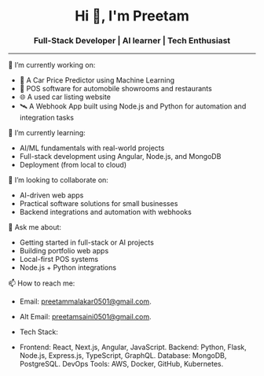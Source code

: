 <h1 align="center">Hi 👋, I'm Preetam</h1>
<h3 align="center"> Full-Stack Developer | AI learner | Tech Enthusiast</h3 | >

---

🔭 I’m currently working on:
- 🚗 A Car Price Predictor using Machine Learning
- 🛒 POS software for automobile showrooms and restaurants
- 🌐 A used car listing website
- 🛰️ A Webhook App built using Node.js and Python for automation and integration tasks

🌱 I’m currently learning:
- AI/ML fundamentals with real-world projects
- Full-stack development using Angular, Node.js, and MongoDB
- Deployment (from local to cloud)

👯 I’m looking to collaborate on:
- AI-driven web apps
- Practical software solutions for small businesses
- Backend integrations and automation with webhooks

💬 Ask me about:
- Getting started in full-stack or AI projects
- Building portfolio web apps
- Local-first POS systems
- Node.js + Python integrations

📫 How to reach me:
- Email: preetammalakar0501@gmail.com.
- Alt Email: preetamsaini0501@gmail.com.

- Tech Stack:
- Frontend: React, Next.js, Angular, JavaScript.
  Backend: Python, Flask, Node.js, Express.js, TypeScript, GraphQL.
  Database: MongoDB, PostgreSQL.
  DevOps Tools: AWS, Docker, GitHub, Kubernetes.

